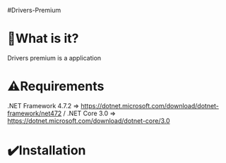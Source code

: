 #Drivers-Premium

# 📔What is it?
Drivers premium is a application 

# ⚠️Requirements
.NET Framework 4.7.2 => https://dotnet.microsoft.com/download/dotnet-framework/net472 /
.NET Core 3.0 => https://dotnet.microsoft.com/download/dotnet-core/3.0

# ✔️Installation
